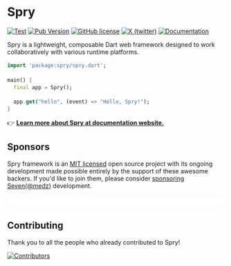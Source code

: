 # Spry

[![Test](https://github.com/medz/spry/actions/workflows/test.yml/badge.svg)](https://github.com/medz/spry/actions/workflows/test.yml)
[![Pub Version](https://img.shields.io/pub/v/spry.svg)](https://pub.dev/packages/spry)
[![GitHub license](https://img.shields.io/badge/license-MIT-blue.svg)](https://github.com/medz/spry/blob/main/LICENSE)
[![X (twitter)](https://img.shields.io/badge/twitter-%40shiweidu-blue.svg)](https://twitter.com/shiweidu)
[![Documentation](https://img.shields.io/badge/docs-spry.fun-brightgreen.svg)](https://spry.fun/)

Spry is a lightweight, composable Dart web framework designed to work collaboratively with various runtime platforms.

```dart
import 'package:spry/spry.dart';

main() {
  final app = Spry();

  app.get("hello", (event) => "Hello, Spry!");
}
```

👉 [**Learn more about Spry at documentation website.**](https://spry.fun)

## Sponsors

Spry framework is an [MIT licensed](https://github.com/medz/spry/blob/main/LICENSE) open source project with its ongoing development made possible entirely by the support of these awesome backers. If you'd like to join them, please consider [sponsoring Seven(@medz)](https://github.com/sponsors/odroe) development.

<p align="center">
  <a target="_blank" href="https://github.com/sponsors/odroe#sponsors">
    <img alt="sponsors" src="https://github.com/odroe/.github/raw/main/sponsors.svg">
  </a>
</p>

## Contributing

Thank you to all the people who already contributed to Spry!

[![Contributors](https://contrib.rocks/image?repo=medz/spry)](https://github.com/odroe/prisma-dart/graphs/contributors)
